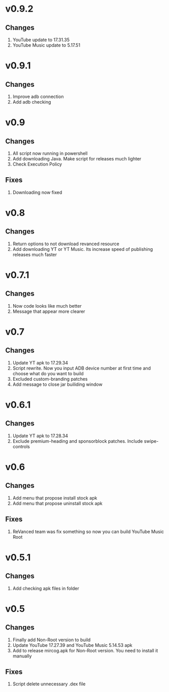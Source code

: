 # v0.9.2
## Changes
1. YouTube update to 17.31.35
2. YouTube Music update to 5.17.51

# v0.9.1
## Changes
1. Improve adb connection
2. Add adb checking

# v0.9
## Changes
1. All script now running in powershell
2. Add downloading Java. Make script for releases much lighter
3. Check Execution Policy

## Fixes
1. Downloading now fixed

# v0.8
## Changes
1. Return options to not download revanced resource
2. Add downloading YT or YT Music. Its increase speed of publishing releases much faster

# v0.7.1
## Changes
1. Now code looks like much better
2. Message that appear more clearer

# v0.7
## Changes
1. Update YT apk to 17.29.34
2. Script rewrite. Now you input ADB device number at first time and choose what do you want to build
3. Excluded custom-branding patches
4. Add message to close jar builiding window

# v0.6.1 
## Changes
1. Update YT apk to 17.28.34
2. Exclude premium-heading and sponsorblock patches. Include swipe-controls

# v0.6
## Changes
1. Add menu that propose install stock apk
2. Add menu that propose uninstall stock apk

## Fixes
1. ReVanced team was fix something so now you can build YouTube Music Root

# v0.5.1
## Changes
1. Add checking apk files in folder

# v0.5
## Changes
1. Finally add Non-Root version to build
2. Update YouTube 17.27.39 and YouTube Music 5.14.53 apk
3. Add to release mircog.apk for Non-Root version. You need to install it manually

## Fixes
1. Script delete unnecessary .dex file












